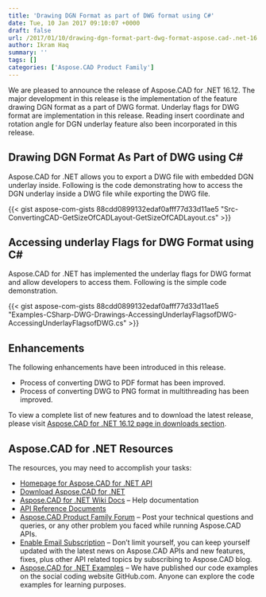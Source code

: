 ```yaml
---
title: 'Drawing DGN Format as part of DWG format using C#'
date: Tue, 10 Jan 2017 09:10:07 +0000
draft: false
url: /2017/01/10/drawing-dgn-format-part-dwg-format-aspose.cad-.net-16.12/
author: Ikram Haq
summary: ''
tags: []
categories: ['Aspose.CAD Product Family']
---
```


We are pleased to announce the release of Aspose.CAD for .NET 16.12. The major development in this release is the implementation of the feature drawing DGN format as a part of DWG format. Underlay flags for DWG format are implementation in this release. Reading insert coordinate and rotation angle for DGN underlay feature also been incorporated in this release.

## Drawing DGN Format As Part of DWG using C#

Aspose.CAD for .NET allows you to export a DWG file with embedded DGN underlay inside. Following is the code demonstrating how to access the DGN underlay inside a DWG file while exporting the DWG file.

{{< gist aspose-com-gists 88cdd0899132edaf0afff77d33d11ae5 "Src-ConvertingCAD-GetSizeOfCADLayout-GetSizeOfCADLayout.cs" >}}

## Accessing underlay Flags for DWG Format using C#

Aspose.CAD for .NET has implemented the underlay flags for DWG format and allow developers to access them. Following is the simple code demonstration.

{{< gist aspose-com-gists 88cdd0899132edaf0afff77d33d11ae5 "Examples-CSharp-DWG-Drawings-AccessingUnderlayFlagsofDWG-AccessingUnderlayFlagsofDWG.cs" >}}

## Enhancements

The following enhancements have been introduced in this release.

*   Process of converting DWG to PDF format has been improved.
*   Process of converting DWG to PNG format in multithreading has been improved.

To view a complete list of new features and to download the latest release, please visit [Aspose.CAD for .NET 16.12 page in downloads section][1].

## Aspose.CAD for .NET Resources

The resources, you may need to accomplish your tasks:

*   [Homepage for Aspose.CAD for .NET API][2]
*   [Download Aspose.CAD for .NET][3]
*   [Aspose.CAD for .NET Wiki Docs][4] – Help documentation
*   [API Reference Documents][5]
*   [Aspose.CAD Product Family Forum][6] – Post your technical questions and queries, or any other problem you faced while running Aspose.CAD APIs.
*   [Enable Email Subscription][7] – Don’t limit yourself, you can keep yourself updated with the latest news on Aspose.CAD APIs and new features, fixes, plus other API related topics by subscribing to Aspose.CAD blog.
*   [Aspose.CAD for .NET Examples][8] – We have published our code examples on the social coding website GitHub.com. Anyone can explore the code examples for learning purposes.




[1]: http://www.aspose.com/downloads/cad-family/net
[2]: https://www.aspose.com/products/cad/net
[3]: https://downloads.aspose.com/cad/net
[4]: https://docs.aspose.com/display/cadnet/Home
[5]: https://apireference.aspose.com/net/cad
[6]: https://www.aspose.com/community/forums/aspose.cad-product-family/540/showforum.aspx
[7]: https://blog.aspose.com/category/aspose-products/aspose.cad-product-family/
[8]: https://github.com/aspose-cad/Aspose.CAD-for-.NET




